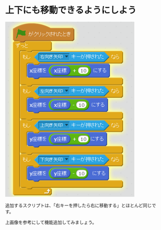 
# 上下にも移動できるようにしよう

![](move_lrtd.png)

追加するスクリプトは、「右キーを押したら右に移動する」とほとんど同じです。

上画像を参考にして機能追加してみましょう。